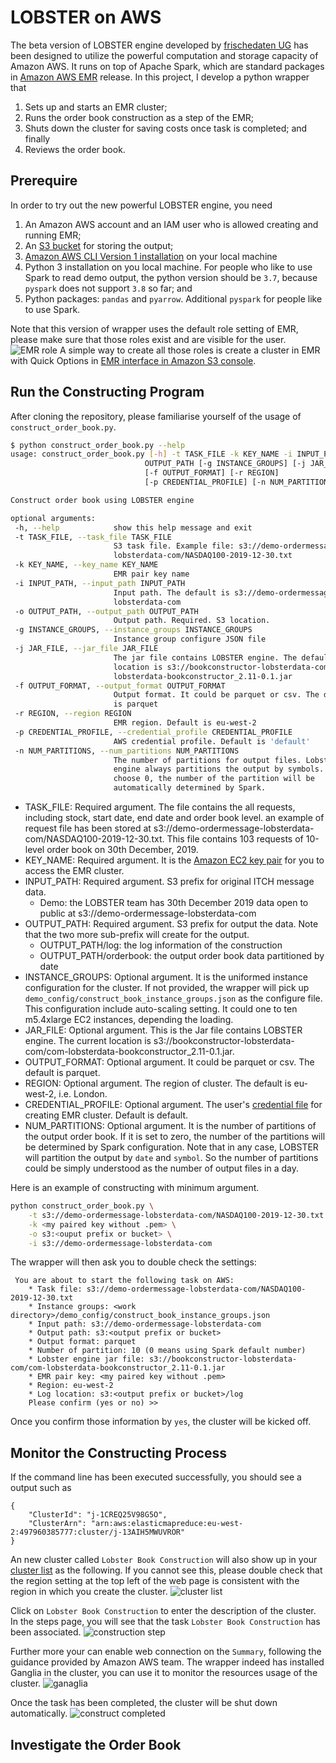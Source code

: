 # LOBSTER on AWS 
 The beta version of LOBSTER engine developed by [frischedaten UG](https://lobsterdata.com) has been designed to 
 utilize the powerful computation and storage capacity of Amazon AWS. It runs on top of Apache Spark,
 which are standard packages in [Amazon AWS EMR](https://aws.amazon.com/emr/) release. 
 In this project, I develop a python wrapper that
 1. Sets up and starts an EMR cluster;
 2. Runs the order book construction as a step of the EMR; 
 3. Shuts down the cluster for saving costs once task is completed; and finally
 4. Reviews the order book. 
 
 ## Prerequire
 In order to try out the new powerful LOBSTER engine, you need
 1. An Amazon AWS account and an IAM user who is allowed creating and running EMR;
 2. An [S3 bucket](https://docs.aws.amazon.com/AmazonS3/latest/gsg/CreatingABucket.html) for storing the output; 
 3. [Amazon AWS CLI Version 1 installation](https://docs.aws.amazon.com/cli/latest/userguide/cli-chap-install.html) 
    on your local machine 
 2. Python 3 installation on you local machine. For people who like to use Spark to read demo output, the python version
    should be ``3.7``, because ``pyspark`` does not support ``3.8`` so far; and
 4. Python packages: ``pandas`` and ``pyarrow``. Additional ``pyspark`` for people like to use Spark.
 
 Note that this version of wrapper uses the default role setting of EMR, please make sure that those roles exist and are 
 visible for the user.
 ![EMR role](images/emr_default_roles.png)
 A simple way to create all those roles is create a cluster in EMR with Quick Options in 
 [EMR interface in Amazon S3 console](https://eu-west-2.console.aws.amazon.com/elasticmapreduce/).
 
 ## Run the Constructing Program
 After cloning the repository, please familiarise yourself of the usage of ``construct_order_book.py``.
 ```bash
$ python construct_order_book.py --help
usage: construct_order_book.py [-h] -t TASK_FILE -k KEY_NAME -i INPUT_PATH -o
                               OUTPUT_PATH [-g INSTANCE_GROUPS] [-j JAR_FILE]
                               [-f OUTPUT_FORMAT] [-r REGION]
                               [-p CREDENTIAL_PROFILE] [-n NUM_PARTITIONS]

Construct order book using LOBSTER engine

optional arguments:
  -h, --help            show this help message and exit
  -t TASK_FILE, --task_file TASK_FILE
                        S3 task file. Example file: s3://demo-ordermessage-
                        lobsterdata-com/NASDAQ100-2019-12-30.txt
  -k KEY_NAME, --key_name KEY_NAME
                        EMR pair key name
  -i INPUT_PATH, --input_path INPUT_PATH
                        Input path. The default is s3://demo-ordermessage-
                        lobsterdata-com
  -o OUTPUT_PATH, --output_path OUTPUT_PATH
                        Output path. Required. S3 location.
  -g INSTANCE_GROUPS, --instance_groups INSTANCE_GROUPS
                        Instance group configure JSON file
  -j JAR_FILE, --jar_file JAR_FILE
                        The jar file contains LOBSTER engine. The default
                        location is s3://bookconstructor-lobsterdata-com/com-
                        lobsterdata-bookconstructor_2.11-0.1.jar
  -f OUTPUT_FORMAT, --output_format OUTPUT_FORMAT
                        Output format. It could be parquet or csv. The default
                        is parquet
  -r REGION, --region REGION
                        EMR region. Default is eu-west-2
  -p CREDENTIAL_PROFILE, --credential_profile CREDENTIAL_PROFILE
                        AWS credential profile. Default is 'default'
  -n NUM_PARTITIONS, --num_partitions NUM_PARTITIONS
                        The number of partitions for output files. Lobster
                        engine always partitions the output by symbols. If
                        choose 0, the number of the partition will be
                        automatically determined by Spark.
 ``` 
 * TASK_FILE: Required argument. The file contains the all requests, including stock, start date, end date and order book level. 
    an example of request file has been stored at s3://demo-ordermessage-lobsterdata-com/NASDAQ100-2019-12-30.txt.
    This file contains 103 requests of 10-level order book on 30th December, 2019.
 * KEY_NAME: Required argument. It is the 
    [Amazon EC2 key pair](https://docs.aws.amazon.com/AWSEC2/latest/UserGuide/ec2-key-pairs.html) 
    for you to access the EMR cluster. 
 * INPUT_PATH: Required argument. S3 prefix for original ITCH message data.
    <!-- 
    * LOBSTER official subscriber: the LOBSTER team is preparing a quarter data for beta test. 
      The location and the IAM guidance will be release to you soon.
      -->
    * Demo: the LOBSTER team has 30th December 2019 data open to public at  s3://demo-ordermessage-lobsterdata-com
 * OUTPUT_PATH: Required argument. S3 prefix for output the data. 
    Note that the two more sub-prefix will create for the output. 
    * OUTPUT_PATH/log: the log information of the construction
    * OUTPUT_PATH/orderbook: the output order book data partitioned by date
 * INSTANCE_GROUPS: Optional argument. It is the uniformed instance configuration for the cluster. 
    If not provided, the wrapper will pick up ``demo_config/construct_book_instance_groups.json`` as the configure file.
    This configuration include auto-scaling setting. 
    It could one to ten m5.4xlarge EC2 instances, depending the loading.
 * JAR_FILE: Optional argument. This is the Jar file contains LOBSTER engine. The current location is
    s3://bookconstructor-lobsterdata-com/com-lobsterdata-bookconstructor_2.11-0.1.jar.
 * OUTPUT_FORMAT: Optional argument. It could be parquet or csv. The default is parquet.
 * REGION: Optional argument. The region of cluster. The default is eu-west-2, i.e. London.
 * CREDENTIAL_PROFILE: Optional argument. The user's 
    [credential file](https://docs.aws.amazon.com/cli/latest/userguide/cli-configure-files.html) 
    for creating EMR cluster. Default is default. 
 * NUM_PARTITIONS: Optional argument. It is the number of partitions of the output order book. If it is set to zero,
    the number of the partitions will be determined by Spark configuration. 
    Note that in any case, LOBSTER will partition the output by ``date`` and ``symbol``. 
    So the number of partitions could be simply understood as the number of output files in a day.
 
Here is an example of constructing with minimum argument.
```bash
python construct_order_book.py \
    -t s3://demo-ordermessage-lobsterdata-com/NASDAQ100-2019-12-30.txt \
    -k <my paired key without .pem> \
    -o s3:<ouput prefix or bucket> \
    -i s3://demo-ordermessage-lobsterdata-com
```
The wrapper will then ask you to double check the settings:
```text
 You are about to start the following task on AWS:
    * Task file: s3://demo-ordermessage-lobsterdata-com/NASDAQ100-2019-12-30.txt
    * Instance groups: <work directory>/demo_config/construct_book_instance_groups.json
    * Input path: s3://demo-ordermessage-lobsterdata-com
    * Output path: s3:<output prefix or bucket>
    * Output format: parquet
    * Number of partition: 10 (0 means using Spark default number)
    * Lobster engine jar file: s3://bookconstructor-lobsterdata-com/com-lobsterdata-bookconstructor_2.11-0.1.jar
    * EMR pair key: <my paired key without .pem>
    * Region: eu-west-2
    * Log location: s3:<output prefix or bucket>/log
    Please confirm (yes or no) >> 
```
 Once you confirm those information by ``yes``, the cluster will be kicked off.
## Monitor the Constructing Process
If the command line has been executed successfully, you should see a output such as
```text
{
    "ClusterId": "j-1CREQ25V98G5O",
    "ClusterArn": "arn:aws:elasticmapreduce:eu-west-2:497960385777:cluster/j-13AIH5MWUVROR"
}
```
An new cluster called ``Lobster Book Construction`` will also show up in your 
[cluster list](https://eu-west-2.console.aws.amazon.com/elasticmapreduce) as the following. 
If you cannot see this, please double check that the region setting at the top left of the web page is consistent
with the region in which you create the cluster.
![cluster list](images/cluster_list.png)

Click on ``Lobster Book Construction`` to enter the description of the cluster. 
In the steps page, you will see that the task ``Lobster Book Construction`` has been associated.
![construction step](images/construction_step.png)

Further more your can enable web connection on the ``Summary``, following the guidance provided by Amazon AWS team.
The wrapper indeed has installed Ganglia in the cluster, 
you can use it to monitor the resources usage of the cluster.
![ganaglia](images/ganglia.png)  

Once the task has been completed, the cluster will be shut down automatically.
![construct completed](images/construct_completed.png) 

## Investigate the Order Book
